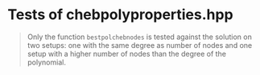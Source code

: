 # Tests of chebpolyproperties.hpp

> Only the function `bestpolchebnodes` is tested against the solution on two setups: one with the same degree as number of nodes and one setup with a higher number of nodes than the degree of the polynomial.